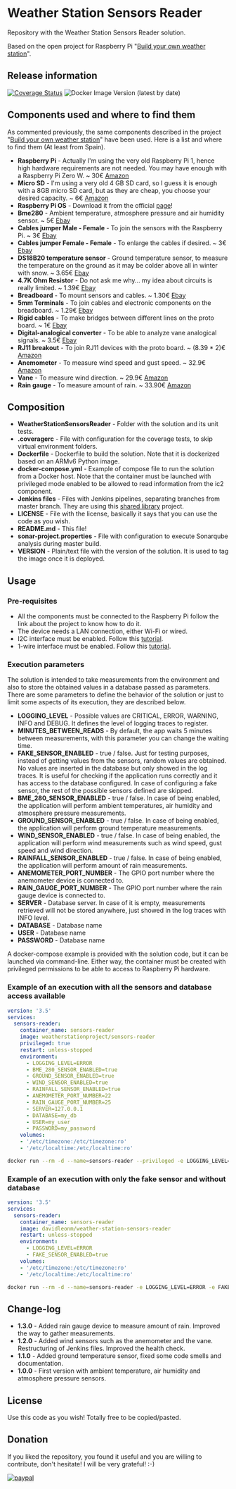 # Weather Station Sensors Reader
Repository with the Weather Station Sensors Reader solution.

Based on the open project for Raspberry Pi "[Build your own weather station](https://projects.raspberrypi.org/en/projects/build-your-own-weather-station)".


## Release information
[![Coverage Status](https://coveralls.io/repos/github/weather-station-project/sensors-reader/badge.svg?branch=origin/master)](https://coveralls.io/github/weather-station-project/sensors-reader?branch=origin/master)
![Docker Image Version (latest by date)](https://img.shields.io/docker/v/weatherstationproject/sensors-reader)


## Components used and where to find them
As commented previously, the same components described in the project "[Build your own weather station](https://projects.raspberrypi.org/en/projects/build-your-own-weather-station)" have been used. Here is a list and where to find them (At least from Spain).

* **Raspberry Pi** - Actually I'm using the very old Raspberry Pi 1, hence high hardware requirements are not needed. You may have enough with a Raspberry Pi Zero W. ~ 30€ [Amazon](https://www.amazon.es/GeeekPi-Raspberry-interruptor-destornillador-transparente/dp/B08H16DP17/ref=sr_1_2?__mk_es_ES=%C3%85M%C3%85%C5%BD%C3%95%C3%91&crid=1VYNOJP47JN9G&dchild=1&keywords=raspberry%2Bpi%2Bzero&qid=1608051397&quartzVehicle=3443-1424&replacementKeywords=raspberry%2Bpi&sprefix=raspberry%2Bpi%2Bzero%2Caps%2C247&sr=8-2&th=1)
* **Micro SD** - I'm using a very old 4 GB SD card, so I guess it is enough with a 8GB micro SD card, but as they are cheap, you choose your desired capacity. ~ 6€ [Amazon](https://www.amazon.es/SanDisk-Ultra-Android-microSDHC-adaptador/dp/B073K14CVB/ref=sr_1_6?__mk_es_ES=%C3%85M%C3%85%C5%BD%C3%95%C3%91&dchild=1&keywords=micro+sd+8gb&qid=1608051936&sr=8-6)
* **Raspberry Pi OS** - Download it from the official [page](https://www.raspberrypi.org/software/operating-systems/)!
* **Bme280** - Ambient temperature, atmosphere pressure and air humidity sensor. ~ 5€ [Ebay](https://www.ebay.es/itm/BME280-Temperatur-Sensor-Luftdruck-Feuchtigkeit-I2C-5V-Barometer-Arduino-Digital/253107395109?ssPageName=STRK%3AMEBIDX%3AIT&_trksid=p2057872.m2749.l2649)
* **Cables jumper Male - Female** - To join the sensors with the Raspberry Pi. ~ 3€ [Ebay](https://www.ebay.es/itm/40-cables-jumper-protoboard-de-30cm-Macho-Hembra-cable-jumpers-Arduino-Elect/322771656278?ssPageName=STRK%3AMEBIDX%3AIT&_trksid=p2057872.m2749.l2649)
* **Cables jumper Female - Female** - To enlarge the cables if desired. ~ 3€ [Ebay](https://www.ebay.es/itm/40-Cables-30cm-Hembra-Hembra-jumper-dupont-2-54-arduino-protoboar-cable-jumpers/322148283107?ssPageName=STRK%3AMEBIDX%3AIT&_trksid=p2057872.m2749.l2649)
* **DS18B20 temperature sensor** - Ground temperature sensor, to measure the temperature on the ground as it may be colder above all in winter with snow. ~ 3.65€ [Ebay](https://www.ebay.es/itm/SONDA-TEMPERATURA-DS18B20-2-METROS-SENSOR-SUMERGIBLE-ARDUINO/254669776886?ssPageName=STRK%3AMEBIDX%3AIT&_trksid=p2060353.m2749.l2649)
* **4.7K Ohm Resistor** - Do not ask me why... my idea about circuits is really limited. ~ 1.39€ [Ebay](https://www.ebay.es/itm/50x-Resistencias-4-7-Kohm-4K7-OHM-5-1-4w-0-25w-carb%C3%B3n-film-pelicula/254289922617?ssPageName=STRK%3AMEBIDX%3AIT&_trksid=p2060353.m2749.l2649)
* **Breadboard** - To mount sensors and cables. ~ 1.30€ [Ebay](https://www.ebay.es/itm/Protoboard-400-puntos-con-lineas-contactos-breadboard-ARDUINO-prototipo-400p/322093153348?ssPageName=STRK%3AMEBIDX%3AIT&_trksid=p2060353.m2749.l2649)
* **5mm Terminals** - To join cables and electronic components on the breadboard. ~ 1.29€ [Ebay](https://www.ebay.es/itm/10x-Borna-2-pines-VERDE-Conexion-5mm-Clema-2p-PCB-enlazable-tornillo-terminal/221798044214?ssPageName=STRK%3AMEBIDX%3AIT&_trksid=p2060353.m2749.l2649)
* **Rigid cables** - To make bridges between different lines on the proto board. ~ 1€ [Ebay](https://www.ebay.es/itm/6-Metros-de-Cable-Rigido-a-COLOR-protoboard-arduino-electronica-puentes-proto/283452899154?ssPageName=STRK%3AMEBIDX%3AIT&_trksid=p2060353.m2749.l2649)
* **Digital-analogical converter** - To be able to analyze vane analogical signals. ~ 3.5€ [Ebay](https://www.ebay.es/itm/1x-MCP3008-DIP16-MCP3008-I-P-DIP-16-Convertidor-De-Analogico-A-Digital-Espa%C3%B1a/223996555390?ssPageName=STRK%3AMEBIDX%3AIT&_trksid=p2060353.m2749.l2649)
* **RJ11 breakout** - To join RJ11 devices with the proto board. ~ (8.39 * 2)€ [Amazon](https://www.amazon.es/gp/product/B00UJ8DRCG/ref=ppx_yo_dt_b_asin_title_o04_s00?ie=UTF8&psc=1)
* **Anemometer** - To measure wind speed and gust speed. ~ 32.9€ [Amazon](https://www.amazon.es/gp/product/B07BMVYBW9/ref=ppx_yo_dt_b_asin_title_o05_s00?ie=UTF8&psc=1)
* **Vane** - To measure wind direction. ~ 29.9€ [Amazon](https://www.amazon.es/gp/product/B07KYTKLTB/ref=ppx_yo_dt_b_asin_title_o05_s00?ie=UTF8&psc=1)
* **Rain gauge** - To measure amount of rain. ~ 33.90€ [Amazon](https://www.amazon.es/gp/product/B07KYSXCBZ/ref=ppx_yo_dt_b_asin_title_o05_s00?ie=UTF8&psc=1)


## Composition
* **WeatherStationSensorsReader** - Folder with the solution and its unit tests.
* **.coveragerc** - File with configuration for the coverage tests, to skip virtual environment folders.
* **Dockerfile** - Dockerfile to build the solution. Note that it is dockerized based on an ARMv6 Python image.
* **docker-compose.yml** - Example of compose file to run the solution from a Docker host. Note that the container must be launched with privileged mode enabled to be allowed to read information from the ic2 component.
* **Jenkins files** - Files with Jenkins pipelines, separating branches from master branch. They are using this [shared library](https://github.com/davidleonm/shared-library) project.
* **LICENSE** - File with the license, basically it says that you can use the code as you wish.
* **README.md** - This file!
* **sonar-project.properties** - File with configuration to execute Sonarqube analysis during master build.
* **VERSION** - Plain/text file with the version of the solution. It is used to tag the image once it is deployed.


## Usage
### Pre-requisites
* All the components must be connected to the Raspberry Pi follow the link about the project to know how to do it.
* The device needs a LAN connection, either Wi-Fi or wired.
* I2C interface must be enabled. Follow this [tutorial](https://www.raspberrypi-spy.co.uk/2014/11/enabling-the-i2c-interface-on-the-raspberry-pi/).
* 1-wire interface must be enabled. Follow this [tutorial](https://www.raspberrypi-spy.co.uk/2018/02/enable-1-wire-interface-raspberry-pi/).


### Execution parameters
The solution is intended to take measurements from the environment and also to store the obtained values in a database passed as parameters. There are some parameters to define the behavior of the solution or just to limit some aspects of its execution, they are described below.

* **LOGGING_LEVEL** - Possible values are CRITICAL, ERROR, WARNING, INFO and DEBUG. It defines the level of logging traces to register.
* **MINUTES_BETWEEN_READS** - By default, the app waits 5 minutes between measurements, with this parameter you can change the waiting time.
* **FAKE_SENSOR_ENABLED** - true / false. Just for testing purposes, instead of getting values from the sensors, random values are obtained. No values are inserted in the database but only showed in the log traces. It is useful for checking if the application runs correctly and it has access to the database configured. In case of configuring a fake sensor, the rest of the possible sensors defined are skipped.
* **BME_280_SENSOR_ENABLED** - true / false. In case of being enabled, the application will perform ambient temperatures, air humidity and atmosphere pressure measurements.
* **GROUND_SENSOR_ENABLED** - true / false. In case of being enabled, the application will perform ground temperature measurements.
* **WIND_SENSOR_ENABLED** - true / false. In case of being enabled, the application will perform wind measurements such as wind speed, gust speed and wind direction.
* **RAINFALL_SENSOR_ENABLED** - true / false. In case of being enabled, the application will perform amount of rain measurements.
* **ANEMOMETER_PORT_NUMBER** - The GPIO port number where the anemometer device is connected to.
* **RAIN_GAUGE_PORT_NUMBER** - The GPIO port number where the rain gauge device is connected to.
* **SERVER** - Database server. In case of it is empty, measurements retrieved will not be stored anywhere, just showed in the log traces with INFO level.
* **DATABASE** - Database name
* **USER** - Database name
* **PASSWORD** - Database name

A docker-compose example is provided with the solution code, but it can be launched via command-line. Either way, the container must be created with privileged permissions to be able to access to Raspberry Pi hardware.


### Example of an execution with all the sensors and database access available
```YAML
version: '3.5'
services:
  sensors-reader:
    container_name: sensors-reader
    image: weatherstationproject/sensors-reader
    privileged: true
    restart: unless-stopped
    environment:
      - LOGGING_LEVEL=ERROR
      - BME_280_SENSOR_ENABLED=true
      - GROUND_SENSOR_ENABLED=true
      - WIND_SENSOR_ENABLED=true
      - RAINFALL_SENSOR_ENABLED=true
      - ANEMOMETER_PORT_NUMBER=22
      - RAIN_GAUGE_PORT_NUMBER=25
      - SERVER=127.0.0.1
      - DATABASE=my_db
      - USER=my_user
      - PASSWORD=my_password
    volumes:
    - '/etc/timezone:/etc/timezone:ro'
    - '/etc/localtime:/etc/localtime:ro'
```
```bash
docker run --rm -d --name=sensors-reader --privileged -e LOGGING_LEVEL=ERROR -e BME_280_SENSOR_ENABLED=true -e GROUND_SENSOR_ENABLED=true -e WIND_SENSOR_ENABLED=true -e RAINFALL_SENSOR_ENABLED=true -e ANEMOMETER_PORT_NUMBER=22 -e RAIN_GAUGE_PORT_NUMBER=25 -e SERVER=127.0.0.1 -e DATABASE=my_db -e USER=my_user -e PASSWORD=my_password -v /etc/timezone:/etc/timezone:ro -v /etc/localtime:/etc/localtime:ro davidleonm/weather-station-sensors-reader
```

### Example of an execution with only the fake sensor and without database
```YAML
version: '3.5'
services:
  sensors-reader:
    container_name: sensors-reader
    image: davidleonm/weather-station-sensors-reader
    restart: unless-stopped
    environment:
      - LOGGING_LEVEL=ERROR
      - FAKE_SENSOR_ENABLED=true
    volumes:
    - '/etc/timezone:/etc/timezone:ro'
    - '/etc/localtime:/etc/localtime:ro'
```
```bash
docker run --rm -d --name=sensors-reader -e LOGGING_LEVEL=ERROR -e FAKE_SENSOR_ENABLED=true -v /etc/timezone:/etc/timezone:ro -v /etc/localtime:/etc/localtime:ro davidleonm/weather-station-sensors-reader
```


## Change-log
* **1.3.0** - Added rain gauge device to measure amount of rain. Improved the way to gather measurements.
* **1.2.0** - Added wind sensors such as the anemometer and the vane. Restructuring of Jenkins files. Improved the health check.
* **1.1.0** - Added ground temperature sensor, fixed some code smells and documentation.
* **1.0.0** - First version with ambient temperature, air humidity and atmosphere pressure sensors.


## License
Use this code as you wish! Totally free to be copied/pasted.


## Donation
If you liked the repository, you found it useful and you are willing to contribute, don't hesitate! I will be very grateful! :-)

[![paypal](https://www.paypalobjects.com/en_US/i/btn/btn_donateCC_LG.gif)](https://www.paypal.com/cgi-bin/webscr?cmd=_donations&business=4TFR2PQ2J3KLA&item_name=If+you+liked+the+project+and+you+are+willing+to+contribute%2C+don%27t+hesitate%21+I+will+be+very+grateful%21+%3A-%29&currency_code=EUR)
